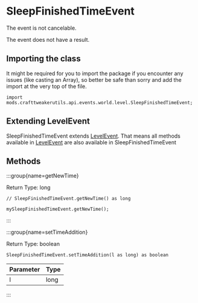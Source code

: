 # SleepFinishedTimeEvent

The event is not cancelable.

The event does not have a result.

## Importing the class

It might be required for you to import the package if you encounter any issues (like casting an Array), so better be safe than sorry and add the import at the very top of the file.
```zenscript
import mods.crafttweakerutils.api.events.world.level.SleepFinishedTimeEvent;
```


## Extending LevelEvent

SleepFinishedTimeEvent extends [LevelEvent](/mods/sixikutils/utils/events/level/server/LevelEvent). That means all methods available in [LevelEvent](/mods/sixikutils/utils/events/level/server/LevelEvent) are also available in SleepFinishedTimeEvent

## Methods

:::group{name=getNewTime}

Return Type: long

```zenscript
// SleepFinishedTimeEvent.getNewTime() as long

mySleepFinishedTimeEvent.getNewTime();
```

:::

:::group{name=setTimeAddition}

Return Type: boolean

```zenscript
SleepFinishedTimeEvent.setTimeAddition(l as long) as boolean
```

| Parameter | Type |
|-----------|------|
| l         | long |


:::


